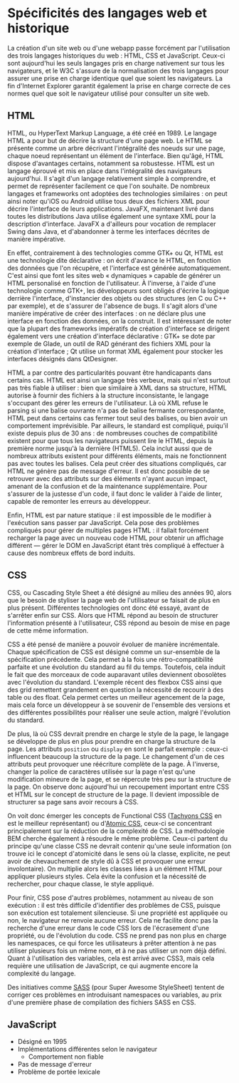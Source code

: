 # Spécificités des langages web et historique

La création d'un site web ou d'une webapp passe forcément par l'utilisation des trois langages historiques du web : HTML, CSS et JavaScript. Ceux-ci sont aujourd'hui les seuls langages pris en charge nativement sur tous les navigateurs, et le W3C s'assure de la normalisation des trois langages pour assurer une prise en charge identique quel que soient les navigateurs. La fin d'Internet Explorer garantit également la prise en charge correcte de ces normes quel que soit le navigateur utilisé pour consulter un site web.

## HTML

HTML, ou HyperText Markup Language, a été créé en 1989. Le langage HTML a pour but de décrire la structure d'une page web. Le HTML se présente comme un arbre décrivant l'intégralité des noeuds sur une page, chaque noeud représentant un élément de l'interface. Bien qu'âgé, HTML dispose d'avantages certains, notamment sa robustesse. HTML est un langage éprouvé et mis en place dans l'intégralité des navigateurs aujourd'hui. Il s'agit d'un langage relativement simple à comprendre, et permet de représenter facilement ce que l'on souhaite. De nombreux langages et frameworks ont adoptées des technologies similaires : on peut ainsi noter qu'iOS ou Android utilise tous deux des fichiers XML pour décrire l'interface de leurs applications. JavaFX, maintenant livré dans toutes les distributions Java utilise également une syntaxe XML pour la description d'interface. JavaFX a d'ailleurs pour vocation de remplacer Swing dans Java, et d'abandonner à terme les interfaces décrites de manière impérative.

En effet, contrairement à des technologies comme GTK+ ou Qt, HTML est une technologie dite déclarative : on écrit d'avance le HTML, en fonction des données que l'on récupère, et l'interface est générée automatiquement. C'est ainsi que font les sites web « dynamiques » capable de générer un HTML personalisé en fonction de l'utilisateur. À l'inverse, à l'aide d'une technologie comme GTK+, les développeurs sont obligés d'écrire la logique derrière l'interface, d'instancier des objets ou des structures \(en C ou C++ par exemple\), et de s'assurer de l'absence de bugs. Il s'agit alors d'une manière impérative de créer des interfaces : on ne déclare plus une interface en fonction des données, on la construit. Il est intéressant de noter que la plupart des frameworks impératifs de création d'interface se dirigent également vers une création d'interface déclarative : GTK+ se dote par exemple de Glade, un outil de RAD générant des fichiers XML pour la création d'interface ; Qt utilise un format XML également pour stocker les interfaces désignés dans QtDesigner.

HTML a par contre des particularités pouvant être handicapants dans certains cas. HTML est ainsi un langage très verbeux, mais qui n'est surtout pas très fiable à utiliser : bien que similaire à XML dans sa structure, HTML autorise à fournir des fichiers à la structure inconsistante, le langage s'occupant des gérer les erreurs de l'utilisateur. Là où XML refuse le parsing si une balise ouvrante n'a pas de balise fermante correspondante, HTML peut dans certains cas fermer tout seul des balises, ou bien avoir un comportement imprévisible. Par ailleurs, le standard est compliqué, puiqu'il existe depuis plus de 30 ans : de nombreuses couches de compatibilité existent pour que tous les navigateurs puissent lire le HTML, depuis la première norme jusqu'à la dernière \(HTML5\). Cela inclut aussi que de nombreux attributs existent pour différents éléments, mais ne fonctionnent pas avec toutes les balises. Cela peut créer des situations compliqués, car HTML ne génère pas de message d'erreur. Il est donc possible de se retrouver avec des attributs sur des éléments n'ayant aucun impact, amenant de la confusion et de la maintenance supplémentaire. Pour s'assurer de la justesse d'un code, il faut donc le valider à l'aide de linter, capable de remonter les erreurs au développeur.

Enfin, HTML est par nature statique : il est impossible de le modifier à l'exécution sans passer par JavaScript. Cela pose des problèmes compliqués pour gérer de multiples pages HTML : il fallait forcément recharger la page avec un nouveau code HTML pour obtenir un affichage différent — gérer le DOM en JavaScript étant très compliqué à effectuer à cause des nombreux effets de bord induits.

## CSS

CSS, ou Cascading Style Sheet a été désigné au milieu des années 90, alors que le besoin de styliser la page web de l'utilisateur se faisait de plus en plus présent. Différentes technologies ont donc été essayé, avant de s'arrêter enfin sur CSS. Alors que HTML répond au besoin de structurer l'information présenté à l'utilisateur, CSS répond au besoin de mise en page de cette même information.

CSS a été pensé de manière a pouvoir évoluer de manière incrémentale. Chaque spécification de CSS est désigné comme un sur-ensemble de la spécification précédente. Cela permet à la fois une rétro-compatibilité parfaite et une évolution du standard au fil du temps. Toutefois, cela induit le fait que des morceaux de code auparavant utiles deviennent obosolètes avec l'évolution du standard. L'exemple récent des flexbox CSS ainsi que des grid remettent grandement en question la nécessité de recourir à des table ou des float. Cela permet certes un meilleur agencement de la page, mais cela force un développeur à se souvenir de l'ensemble des versions et des différentes possibilités pour réaliser une seule action, malgré l'évolution du standard.

De plus, là où CSS devrait prendre en charge le style de la page, le langage se développe de plus en plus pour prendre en charge la structure de la page. Les attributs `position` ou `display` en sont le parfait exemple : ceux-ci influencent beaucoup la structure de la page. Le changement d'un de ces attributs peut provoquer une réécriture complète de la page. À l'inverse, changer la police de caractères utilisée sur la page n'est qu'une modification mineure de la page, et se répercute très peu sur la structure de la page. On observe donc aujourd'hui un recoupement important entre CSS et HTML sur le concept de structure de la page. Il devient impossible de structurer sa page sans avoir recours à CSS.

On voit donc émerger les concepts de Functional CSS \([Tachyons CSS](https://github.com/tachyons-css/tachyons) en est le meilleur représentant\) ou d'[Atomic CSS](https://acss.io/), ceux-ci se concentrant principalement sur la réduction de la complexité de CSS. La méthodologie BEM cherche également à résoudre le même problème. Ceux-ci partent du principe qu'une classe CSS ne devrait contenir qu'une seule information \(on trouve ici le concept d'atomicité dans le sens où la classe, explicite, ne peut avoir de chevauchement de style dû à CSS et provoquer une erreur involontaire\). On multiplie alors les classes liées à un élément HTML pour appliquer plusieurs styles. Cela évite la confusion et la nécessité de rechercher, pour chaque classe, le style appliqué.

Pour finir, CSS pose d'autres problèmes, notamment au niveau de son exécution : il est très difficile d'identifier des problèmes de CSS, puisque son exécution est totalement silencieuse. Si une propriété est appliquée ou non, le navigateur ne renvoie aucune erreur. Cela ne facilite donc pas la recherche d'une erreur dans le code CSS lors de l'écrasement d'une propriété, ou de l'évolution du code. CSS ne prend pas non plus en charge les namespaces, ce qui force les utilisateurs à prêter attention à ne pas utiliser plusieurs fois un même nom, et à ne pas utiliser un nom déjà défini. Quant à l'utilisation des variables, cela est arrivé avec CSS3, mais cela requière une utilisation de JavaScript, ce qui augmente encore la complexité du langage.

Des initiatives comme [SASS](http://sass-lang.com/) \(pour Super Awesome StyleSheet\) tentent de corriger ces problèmes en introduisant namespaces ou variables, au prix d'une première phase de compilation des fichiers SASS en CSS.

## JavaScript

* Désigné en 1995
* Implémentations différentes selon le navigateur
  * Comportement non fiable
* Pas de message d'erreur
* Problème de portée lexicale



